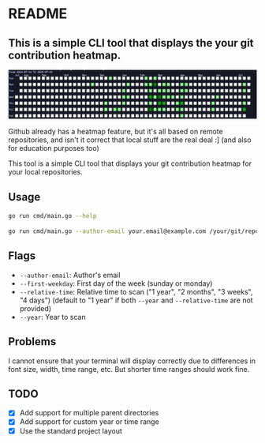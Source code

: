 # README

## This is a simple CLI tool that displays the your git contribution heatmap.
![Example](./example.png)

Github already has a heatmap feature, but it's all based on remote repositories, and isn't it correct that local stuff are the real deal :] (and also for education purposes too)

This tool is a simple CLI tool that displays your git contribution heatmap for your local repositories.

## Usage

```bash
go run cmd/main.go --help
```

```bash
go run cmd/main.go --author-email your.email@example.com /your/git/repositiories/parent/directory/1 /your/git/repositiories/parent/directory/2 /your/git/repositiories/parent/directory/3
```

## Flags

- `--author-email`: Author's email
- `--first-weekday`: First day of the week (sunday or monday)
- `--relative-time`: Relative time to scan ("1 year", "2 months", "3 weeks", "4 days") (default to "1 year" if both `--year` and `--relative-time` are not provided)
- `--year`: Year to scan

## Problems

I cannot ensure that your terminal will display correctly due to differences in font size, width, time range, etc. But shorter time ranges should work fine.

## TODO

- [x] Add support for multiple parent directories
- [x] Add support for custom year or time range
- [x] Use the standard project layout
